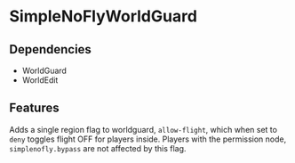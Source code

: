 # SimpleNoFlyWorldGuard

## Dependencies
* WorldGuard
* WorldEdit

## Features
Adds a single region flag to worldguard, `allow-flight`, which when set to `deny` toggles flight OFF for players inside.
Players with the permission node, `simplenofly.bypass` are not affected by this flag.
